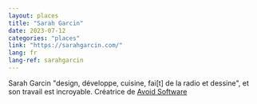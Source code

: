 ```yaml
---
layout: places
title: "Sarah Garcin"
date: 2023-07-12
categories: "places"
link: "https://sarahgarcin.com/"
lang: fr
lang-ref: sarahgarcin
---
```

Sarah Garcin "design, développe, cuisine, fai[t] de la radio et dessine", et son travail est incroyable. Créatrice de [Avoid Software](https://avoidsoftware.sarahgarcin.com/index.html
)
